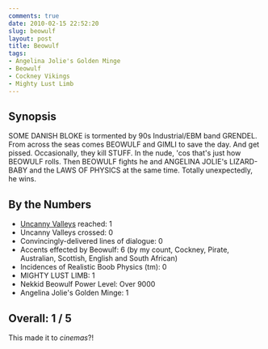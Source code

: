 ```yaml
---
comments: true
date: 2010-02-15 22:52:20
slug: beowulf
layout: post
title: Beowulf
tags:
- Angelina Jolie's Golden Minge
- Beowulf
- Cockney Vikings
- Mighty Lust Limb
---
```


Synopsis
--------

SOME DANISH BLOKE is tormented by 90s Industrial/EBM band GRENDEL.  From across the seas comes BEOWULF and GIMLI to save the day.  And get pissed.  Occasionally, they kill STUFF.  In the nude, 'cos that's just how BEOWULF rolls.  Then BEOWULF fights he and ANGELINA JOLIE's LIZARD-BABY and the LAWS OF PHYSICS at the same time.  Totally unexpectedly, he wins. 

By the Numbers
--------------

* [Uncanny Valleys](http://en.wikipedia.org/wiki/Uncanny_valley) reached: 1  
* Uncanny Valleys crossed: 0  
* Convincingly-delivered lines of dialogue: 0  
* Accents effected by Beowulf: 6  (by my count, Cockney, Pirate, Australian, Scottish, English and South African)  
* Incidences of Realistic Boob Physics (tm): 0  
* MIGHTY LUST LIMB: 1  
* Nekkid Beowulf Power Level: Over 9000  
* Angelina Jolie's Golden Minge: 1

Overall: 1 / 5
--------------

This made it to _cinemas_?!



